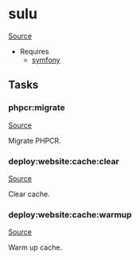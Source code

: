 <!-- DO NOT EDIT THIS FILE! -->
<!-- Instead edit recipe/sulu.php -->
<!-- Then run bin/docgen -->

# sulu

[Source](/recipe/sulu.php)



* Requires
  * [symfony](/docs/recipe/symfony.md)


## Tasks

### phpcr:migrate
[Source](https://github.com/deployphp/deployer/blob/master/recipe/sulu.php#L18)

Migrate PHPCR.




### deploy:website:cache:clear
[Source](https://github.com/deployphp/deployer/blob/master/recipe/sulu.php#L23)

Clear cache.




### deploy:website:cache:warmup
[Source](https://github.com/deployphp/deployer/blob/master/recipe/sulu.php#L28)

Warm up cache.




